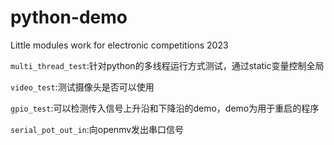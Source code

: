 # python-demo
Little modules work for electronic competitions 2023

`multi_thread_test`:针对python的多线程运行方式测试，通过static变量控制全局


`video_test`:测试摄像头是否可以使用

`gpio_test`:可以检测传入信号上升沿和下降沿的demo，demo为用于重启的程序

`serial_pot_out_in`:向openmv发出串口信号



